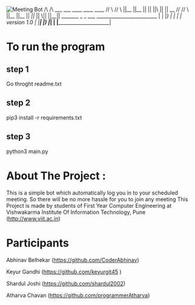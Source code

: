 ![Meeting Bot](https://www.canva.com/design/DAEaEZOKrnk/e8JJgXHkbqCPdB5l9SCcmw/view?utm_content=DAEaEZOKrnk&utm_campaign=designshare&utm_medium=link&utm_source=publishsharelink)
          /\    /\    ___  ___ ____ ____          ____
         // \  // \  ||__ ||__  ||   ||  ||\\ || ||  __
        //   \//   \ ||__ ||__  ||  _||_ || \\|| ||__||
        _______   _   _  ___  _________________________
       |       | |_) | |  |  |             version 1.0 |
       |_______| |_) |_|  |  |_________________________|

# To run the program 
## step 1
Go throght readme.txt
## step 2
pip3 install -r requirements.txt
## step 3
python3 main.py

# About The Project :
This is a simple bot which automatically log you in to your scheduled 
meeting. So there will be no more hassle for you to join any meeting
This Project is made by students of First Year Computer Engineering at
Vishwakarma Institute Of Information Technology, Pune
(http://www.viit.ac.in)

# Participants
Abhinav Belhekar (https://github.com/CoderAbhinav)

Keyur Gandhi     (https://github.com/keyurgit45  )

Shardul Joshi    (https://github.com/shardul2002)

Atharva Chavan   (https://github.com/programmerAtharva)
